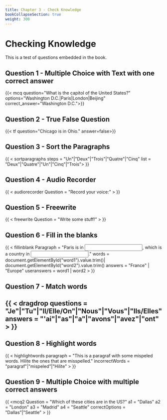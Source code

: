 ```yaml
---
title: Chapter 3 - Check Knowledge
bookCollapseSection: true
weight: 300
---
```


# Checking Knowledge

This is a test of questions embedded in the book.

## Question 1 - Multiple Choice with Text with one correct answer


{{< mcq question="What is the capitol of the United States?" options="Washington D.C.|Paris|London|Beijing" correct_answer="Washington D.C.">}}

## Question 2 - True False Question


{{< tf question="Chicago is in Ohio." answer=false>}}

## Question 3 - Sort the Paragraphs

{{ < sortparagraphs steps = "Un"|"Deux"|"Trois"|"Quatre"|"Cinq" list = "Deux"|"Quatre"|"Un"|"Cinq"|"Trois"> }}

## Question 4 - Audio Recorder

{{ < audiorecorder Question = "Record your voice:" > }}

## Question 5 - Freewrite

{{ < freewrite Question = "Write some stuff!" > }}

## Question 6 - Fill in the blanks

{{ < fillinblank Paragraph = "Paris is in <input type="text" id="word1">, which is a country in <input type="text" id="word2">." words = document.getElementById("word1").value.trim()| document.getElementById("word2").value.trim() answers = "France" | "Europe" useranswers = word1 | word2 > }}

## Question 7 - Match words
## {{ < dragdrop questions = "Je"|"Tu"|"Il/Elle/On"|"Nous"|"Vous"|"Ils/Elles" answers = "'ai"|"as"|"a"|"avons"|"avez"|"ont" > }}

## Question 8 - Highlight words
{{ < highlightwords paragraph = "This is a paragraf with some mispeled words. Hilite the ones that are misspelled." incorrectWords = "paragraf"|"mispeled"|"Hilite" > }}

## Question 9 - Multiple Choice with multiple correct answers

{{ <mcq2 Question = "Which of these cities are in the US?" a1 = "Dallas" a2 = "London" a3 = "Madrid" a4 = "Seattle" correctOptions = "Dallas"|"Seattle" > }}
